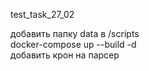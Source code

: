 test_task_27_02

добавить папку data в /scripts<br />
docker-compose up --build -d<br />
добавить крон на парсер<br />

